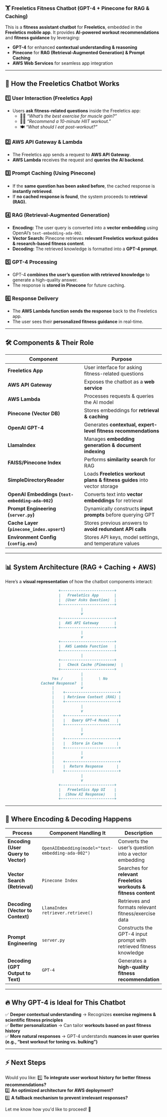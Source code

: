 ### **🏋️ Freeletics Fitness Chatbot (GPT-4 + Pinecone for RAG & Caching)**
This is a **fitness assistant chatbot** for **Freeletics**, embedded in the **Freeletics mobile app**. It provides **AI-powered workout recommendations** and **fitness guidance** by leveraging:
- **GPT-4** for enhanced **contextual understanding & reasoning**  
- **Pinecone** for **RAG (Retrieval-Augmented Generation) & Prompt Caching**  
- **AWS Web Services** for seamless app integration  

---

## **🚀 How the Freeletics Chatbot Works**
### **1️⃣ User Interaction (Freeletics App)**
- Users **ask fitness-related questions** inside the Freeletics app:
  - 🏋️‍♂️ *“What’s the best exercise for muscle gain?”*  
  - 🏃‍♀️ *“Recommend a 10-minute HIIT workout.”*  
  - 🍽️ *“What should I eat post-workout?”*  

### **2️⃣ AWS API Gateway & Lambda**
- The Freeletics app sends a request to **AWS API Gateway**.
- **AWS Lambda** receives the request and **queries the AI backend**.

### **3️⃣ Prompt Caching (Using Pinecone)**
- If the **same question has been asked before**, the cached response is **instantly retrieved**.
- If **no cached response is found**, the system proceeds to **retrieval (RAG).**

### **4️⃣ RAG (Retrieval-Augmented Generation)**
- **Encoding:** The user query is converted into a **vector embedding** using OpenAI’s `text-embedding-ada-002`.
- **Vector Search:** Pinecone retrieves **relevant Freeletics workout guides & research-based fitness content**.
- **Decoding:** The retrieved knowledge is formatted into a **GPT-4 prompt**.

### **5️⃣ GPT-4 Processing**
- GPT-4 **combines the user’s question with retrieved knowledge** to generate a high-quality answer.
- The response is **stored in Pinecone** for future caching.

### **6️⃣ Response Delivery**
- The **AWS Lambda function sends the response** back to the Freeletics app.
- The user sees their **personalized fitness guidance** in real-time.

---

## **🛠️ Components & Their Role**
| **Component** | **Purpose** |
|--------------|------------|
| **Freeletics App** | User interface for asking fitness-related questions |
| **AWS API Gateway** | Exposes the chatbot as a **web service** |
| **AWS Lambda** | Processes requests & queries the AI model |
| **Pinecone (Vector DB)** | Stores embeddings for **retrieval & caching** |
| **OpenAI GPT-4** | Generates **contextual, expert-level fitness recommendations** |
| **LlamaIndex** | Manages **embedding generation & document indexing** |
| **FAISS/Pinecone Index** | Performs **similarity search** for RAG |
| **SimpleDirectoryReader** | Loads **Freeletics workout plans & fitness guides** into vector storage |
| **OpenAI Embeddings (`text-embedding-ada-002`)** | Converts text into **vector embeddings** for retrieval |
| **Prompt Engineering (`server.py`)** | Dynamically constructs **input prompts** before querying GPT |
| **Cache Layer (`pinecone_index.upsert`)** | Stores previous answers to **avoid redundant API calls** |
| **Environment Config (`config.env`)** | Stores API keys, model settings, and temperature values |

---

## **📊 System Architecture (RAG + Caching + AWS)**
Here’s a **visual representation** of how the chatbot components interact:

```md
                        +------------------------+
                        |   Freeletics App       |
                        |  (User Asks Question)  |
                        +------------------------+
                                  |
                                  v
                        +------------------------+
                        |  AWS API Gateway       |
                        +------------------------+
                                  |
                                  v
                        +------------------------+
                        |  AWS Lambda Function   |
                        +------------------------+
                                  |
                        +------------------------+
                        |   Check Cache (Pinecone)  |
                        +------------------------+
                                  |
                     Yes /        |       \ No
                Cached Response?  |  
                     |            v
                     |    +------------------------+
                     |    | Retrieve Context (RAG) |
                     |    +------------------------+
                     |            |
                     |            v
                     |    +------------------------+
                     |    |   Query GPT-4 Model   |
                     |    +------------------------+
                     |            |
                     |            v
                     |    +------------------------+
                     |    |   Store in Cache      |
                     |    +------------------------+
                     |            |
                     |            v
                     |    +------------------------+
                     |    |  Return Response      |
                     |    +------------------------+
                                  |
                                  v
                        +------------------------+
                        |   Freeletics App UI    |
                        |  (Show AI Response)    |
                        +------------------------+
```

---

## **📌 Where Encoding & Decoding Happens**
| **Process** | **Component Handling It** | **Description** |
|------------|-------------------------|----------------|
| **Encoding (User Query to Vector)** | `OpenAIEmbedding(model="text-embedding-ada-002")` | Converts the user’s question into a vector embedding |
| **Vector Search (Retrieval)** | `Pinecone Index` | Searches for **relevant Freeletics workouts & fitness content** |
| **Decoding (Vector to Context)** | `LlamaIndex retriever.retrieve()` | Retrieves and formats relevant fitness/exercise data |
| **Prompt Engineering** | `server.py` | Constructs the GPT-4 input prompt with retrieved fitness knowledge |
| **Decoding (GPT Output to Text)** | `GPT-4` | Generates a **high-quality fitness recommendation** |

---

## **🔥 Why GPT-4 is Ideal for This Chatbot**
✅ **Deeper contextual understanding** → Recognizes **exercise regimens & scientific fitness principles**  
✅ **Better personalization** → Can tailor **workouts based on past fitness history**  
✅ **More natural responses** → GPT-4 understands **nuances in user queries (e.g., “best workout for toning vs. bulking”)**  

---

## **⚡ Next Steps**
Would you like:
1️⃣ **To integrate user workout history for better fitness recommendations?**  
2️⃣ **An optimized architecture for AWS deployment?**  
3️⃣ **A fallback mechanism to prevent irrelevant responses?**  

Let me know how you'd like to proceed! 🚀
